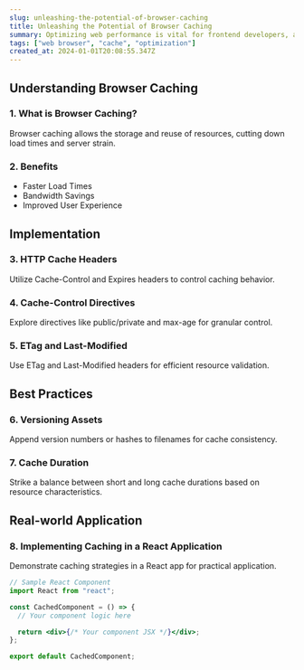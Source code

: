 ```yaml
---
slug: unleashing-the-potential-of-browser-caching
title: Unleashing the Potential of Browser Caching
summary: Optimizing web performance is vital for frontend developers, and one key tool in achieving this is browser caching. This post explores the basics, implementation, and best practices.
tags: ["web browser", "cache", "optimization"]
created_at: 2024-01-01T20:08:55.347Z
---
```


## Understanding Browser Caching

### 1. What is Browser Caching?

Browser caching allows the storage and reuse of resources, cutting down load times and server strain.

### 2. Benefits

- Faster Load Times
- Bandwidth Savings
- Improved User Experience

## Implementation

### 3. HTTP Cache Headers

Utilize Cache-Control and Expires headers to control caching behavior.

### 4. Cache-Control Directives

Explore directives like public/private and max-age for granular control.

### 5. ETag and Last-Modified

Use ETag and Last-Modified headers for efficient resource validation.

## Best Practices

### 6. Versioning Assets

Append version numbers or hashes to filenames for cache consistency.

### 7. Cache Duration

Strike a balance between short and long cache durations based on resource characteristics.

## Real-world Application

### 8. Implementing Caching in a React Application

Demonstrate caching strategies in a React app for practical application.

```jsx
// Sample React Component
import React from "react";

const CachedComponent = () => {
  // Your component logic here

  return <div>{/* Your component JSX */}</div>;
};

export default CachedComponent;
```

